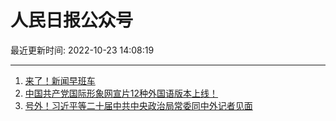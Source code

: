 # 人民日报公众号

最近更新时间: 2022-10-23 14:08:19

--- 
1. [来了！新闻早班车](https://mp.weixin.qq.com/s/A-cGSiwA9ZUSKBJ0Y5dwTA) 
2. [中国共产党国际形象网宣片12种外国语版本上线！](https://mp.weixin.qq.com/s/QhkkQPAXgX_oPYaTxquFHg) 
3. [号外！习近平等二十届中共中央政治局常委同中外记者见面](https://mp.weixin.qq.com/s/oKRk6McBakYp13EapwkK-w) 
